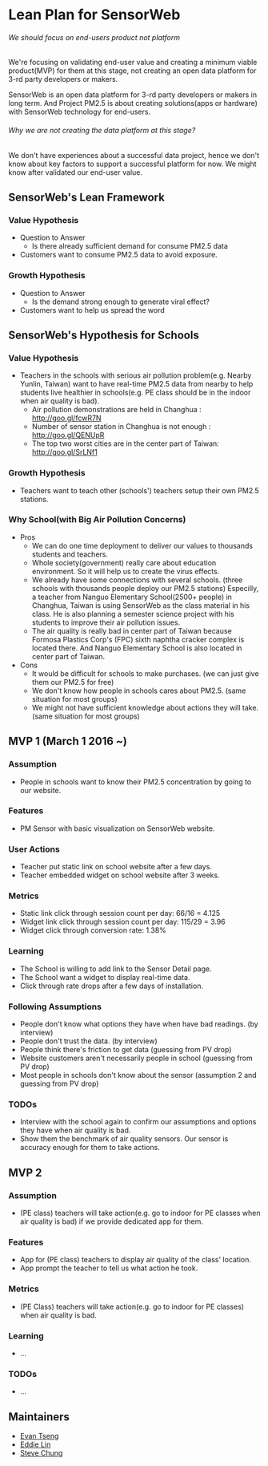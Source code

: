 # Lean Plan for SensorWeb
###### We should focus on end-users product not platform
We're focusing on validating end-user value and creating a minimum viable product(MVP) for them at this stage, not creating an open data platform for 3-rd party developers or makers.

SensorWeb is an open data platform for 3-rd party developers or makers in long term. And Project PM2.5 is about creating solutions(apps or hardware) with SensorWeb technology for end-users.

###### Why we are not creating the data platform at this stage?
We don't have experiences about a successful data project, hence we don't know about key factors to support a successful platform for now. We might know after validated our end-user value.

## SensorWeb's Lean Framework
### Value Hypothesis
* Question to Answer
  - Is there already sufficient demand for consume PM2.5 data
* Customers want to consume PM2.5 data to avoid exposure.

### Growth Hypothesis
* Question to Answer
  - Is the demand strong enough to generate viral effect?
* Customers want to help us spread the word

## SensorWeb's Hypothesis for Schools
### Value Hypothesis
* Teachers in the schools with serious air pollution problem(e.g. Nearby Yunlin, Taiwan) want to have real-time PM2.5 data from nearby to help students live healthier in schools(e.g. PE class should be in the indoor when air quality is bad).
  - Air pollution demonstrations are held in Changhua : http://goo.gl/fcwR7N
  - Number of sensor station in Changhua is not enough : http://goo.gl/QENUpR 
  - The top two worst cities are in the center part of Taiwan: http://goo.gl/SrLNf1

### Growth Hypothesis
* Teachers want to teach other (schools') teachers setup their own PM2.5 stations.

### Why School(with Big Air Pollution Concerns)
* Pros
  - We can do one time deployment to deliver our values to thousands students and teachers.
  - Whole society(government) really care about education environment. So it will help us to create the virus effects.
  - We already have some connections with several schools. (three schools with thousands people deploy our PM2.5 stations) Especilly, a teacher from Nanguo Elementary School(2500+ people) in Changhua, Taiwan is using SensorWeb as the class material in his class. He is also planning a semester science project with his students to improve their air pollution issues.
  - The air quality is really bad in center part of Taiwan because Formosa Plastics Corp's (FPC) sixth naphtha cracker complex is located there. And Nanguo Elementary School is also located in center part of Taiwan.
* Cons
  - It would be difficult for schools to make purchases. (we can just give them our PM2.5 for free)
  - We don't know how people in schools cares about PM2.5. (same situation for most groups)
  - We might not have sufficient knowledge about actions they will take. (same situation for most groups)

## MVP 1 (March 1 2016 ~)
### Assumption
* People in schools want to know their PM2.5 concentration by going to our website.

### Features
* PM Sensor with basic visualization on SensorWeb website.

### User Actions
* Teacher put static link on school website after a few days.
* Teacher embedded widget on school website after 3 weeks.

### Metrics
* Static link click through session count per day: 66/16 = 4.125
* Widget link click through session count per day: 115/29 = 3.96
* Widget click through conversion rate: 1.38%

### Learning
* The School is willing to add link to the Sensor Detail page.
* The School want a widget to display real-time data.
* Click through rate drops after a few days of installation.

### Following Assumptions
* People don't know what options they have when have bad readings. (by interview)
* People don't trust the data. (by interview)
* People think there's friction to get data (guessing from PV drop)
* Website customers aren't necessarily people in school (guessing from PV drop)
* Most people in schools don't know about the sensor (assumption 2 and guessing from PV drop)

### TODOs
* Interview with the school again to confirm our assumptions and options they have when air quality is bad.
* Show them the benchmark of air quality sensors. Our sensor is accuracy enough for them to take actions.

## MVP 2
### Assumption
* (PE class) teachers will take action(e.g. go to indoor for PE classes when air quality is bad) if we provide dedicated app for them.

### Features
* App for (PE class) teachers to display air quality of the class' location.
* App prompt the teacher to tell us what action he took.

### Metrics
* (PE Class) teachers will take action(e.g. go to indoor for PE classes) when air quality is bad.

### Learning
* ...

### TODOs
* ...

## Maintainers
* [Evan Tseng](https://github.com/evanxd)
* [Eddie Lin](https://github.com/yshlin)
* [Steve Chung](https://github.com/steveck-chung)
